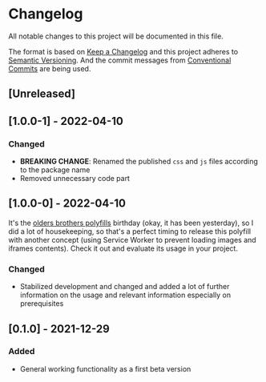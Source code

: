 # Changelog

All notable changes to this project will be documented in this file.

The format is based on [Keep a Changelog](https://keepachangelog.com/en/1.0.0/)
and this project adheres to [Semantic Versioning](https://semver.org/spec/v2.0.0.html).
And the commit messages from [Conventional Commits](https://conventionalcommits.org) are being used.

## [Unreleased]

## [1.0.0-1] - 2022-04-10

### Changed

- **BREAKING CHANGE**: Renamed the published `css` and `js` files according to the package name
- Removed unnecessary code part

## [1.0.0-0] - 2022-04-10

It's the [olders brothers polyfills](https://github.com/mfranzke/loading-attribute-polyfill) birthday (okay, it has been yesterday), so I did a lot of housekeeping, so that's a perfect timing to release this polyfill with another concept (using Service Worker to prevent loading images and iframes contents). Check it out and evaluate its usage in your project.

### Changed

- Stabilized development and changed and added a lot of further information on the usage and relevant information especially on prerequisites

## [0.1.0] - 2021-12-29

### Added

- General working functionality as a first beta version
